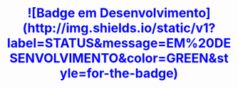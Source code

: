 

<h1 align="center" style="color: blue;"> ![Badge em Desenvolvimento](http://img.shields.io/static/v1?label=STATUS&message=EM%20DESENVOLVIMENTO&color=GREEN&style=for-the-badge) </h1>

